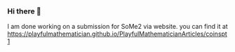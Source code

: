 ### Hi there 👋
I am done working on a submission for SoMe2 via website.
you can find it at https://playfulmathematician.github.io/PlayfulMathematicianArticles/coinspt1
<!--
**PlayfulMathematician/PlayfulMathematician** is a ✨ _special_ ✨ repository because its `README.md` (this file) appears on your GitHub profile.

Here are some ideas to get you started:

- 🔭 I’m currently working on ...
- 🌱 I’m currently learning ...
- 👯 I’m looking to collaborate on ...
- 🤔 I’m looking for help with ...
- 💬 Ask me about ...
- 📫 How to reach me: ...
- 😄 Pronouns: ...
- ⚡ Fun fact: ...
-->
